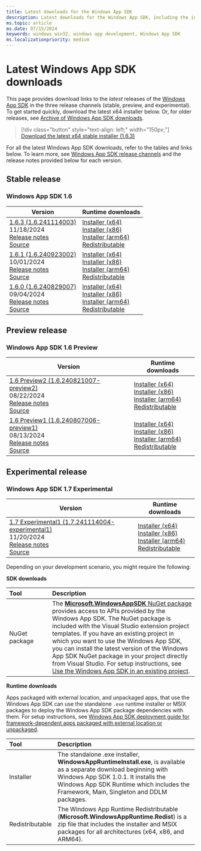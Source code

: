 ```yaml
---
title: Latest downloads for the Windows App SDK
description: Latest downloads for the Windows App SDK, including the installer and MSIX packages
ms.topic: article
ms.date: 07/15/2024
keywords: windows win32, windows app development, Windows App SDK
ms.localizationpriority: medium
---
```


# Latest Windows App SDK downloads

This page provides download links to the *latest* releases of the [Windows App SDK](index.md) in the three release channels (stable, preview, and experimental). To get started quickly, download the latest x64 installer below. Or, for older releases, see [Archive of Windows App SDK downloads](downloads-archive.md).

> [!div class="button" style="text-align: left;" width="150px;"] 
> [Download the latest x64 stable installer (1.6.3)](https://aka.ms/windowsappsdk/1.6/latest/windowsappruntimeinstall-x64.exe)

For all the latest Windows App SDK downloads, refer to the tables and links below. To learn more, see [Windows App SDK release channels](release-channels.md) and the release notes provided below for each version.

## Stable release

### Windows App SDK 1.6

| Version | Runtime downloads |
|---|---|
| [1.6.3 (1.6.241114003)](stable-channel.md#version-163-16241114003) <br/> 11/18/2024 <br/> [Release notes](stable-channel.md#version-163-16241114003) <br/> [Source](https://github.com/microsoft/microsoft-ui-xaml/releases/tag/winui3%2Frelease%2F1.6.3) | [Installer (x64)](https://aka.ms/windowsappsdk/1.6/1.6.241114003/windowsappruntimeinstall-x64.exe) <br/> [Installer (x86)](https://aka.ms/windowsappsdk/1.6/1.6.241114003/windowsappruntimeinstall-x86.exe) <br/> [Installer (arm64)](https://aka.ms/windowsappsdk/1.6/1.6.241114003/windowsappruntimeinstall-arm64.exe) <br/> [Redistributable](https://aka.ms/windowsappsdk/1.6/1.6.241114003/Microsoft.WindowsAppRuntime.Redist.1.6.zip) |
| [1.6.1 (1.6.240923002)](stable-channel.md#version-161-16240923002) <br/> 10/01/2024 <br/> [Release notes](stable-channel.md#version-161-16240923002) <br/> [Source](https://github.com/microsoft/microsoft-ui-xaml/releases/tag/winui3%2Frelease%2F1.6.1) | [Installer (x64)](https://aka.ms/windowsappsdk/1.6/1.6.240923002/windowsappruntimeinstall-x64.exe) <br/> [Installer (x86)](https://aka.ms/windowsappsdk/1.6/1.6.240923002/windowsappruntimeinstall-x86.exe) <br/> [Installer (arm64)](https://aka.ms/windowsappsdk/1.6/1.6.240923002/windowsappruntimeinstall-arm64.exe) <br/> [Redistributable](https://aka.ms/windowsappsdk/1.6/1.6.240923002/Microsoft.WindowsAppRuntime.Redist.1.6.zip) |
| [1.6.0 (1.6.240829007)](stable-channel.md#version-16) <br/> 09/04/2024 <br/> [Release notes](stable-channel.md#version-16) <br/> [Source](https://github.com/microsoft/microsoft-ui-xaml/releases/tag/winui3%2Frelease%2F1.6.0) | [Installer (x64)](https://aka.ms/windowsappsdk/1.6/1.6.240829007/windowsappruntimeinstall-x64.exe) <br/> [Installer (x86)](https://aka.ms/windowsappsdk/1.6/1.6.240829007/windowsappruntimeinstall-x86.exe) <br/> [Installer (arm64)](https://aka.ms/windowsappsdk/1.6/1.6.240829007/windowsappruntimeinstall-arm64.exe) <br/> [Redistributable](https://aka.ms/windowsappsdk/1.6/1.6.240829007/Microsoft.WindowsAppRuntime.Redist.1.6.zip) |

## Preview release

### Windows App SDK 1.6 Preview

| Version | Runtime downloads |
|---|---|
| [1.6 Preview2 (1.6.240821007-preview2) ](/windows/apps/windows-app-sdk/preview-channel#version-16-preview-2-160-preview2) <br/> 08/22/2024 <br/> [Release notes](/windows/apps/windows-app-sdk/preview-channel#version-16-preview-2-160-preview2) <br/> [Source](https://github.com/microsoft/microsoft-ui-xaml/releases/tag/winui3%2Frelease%2F1.6-preview2) | [Installer (x64)](https://aka.ms/windowsappsdk/1.6/1.6.240821007-preview2/windowsappruntimeinstall-x64.exe) <br/> [Installer (x86)](https://aka.ms/windowsappsdk/1.6/1.6.240821007-preview2/windowsappruntimeinstall-x86.exe) <br/> [Installer (arm64)](https://aka.ms/windowsappsdk/1.6/1.6.240821007-preview2/windowsappruntimeinstall-arm64.exe) <br/> [Redistributable](https://aka.ms/windowsappsdk/1.6/1.6.240821007-preview2/Microsoft.WindowsAppRuntime.Redist.1.6.zip) |
| [1.6 Preview1 (1.6.240807006-preview1) ](/windows/apps/windows-app-sdk/preview-channel#version-16-preview-1-160-preview1) <br/> 08/13/2024 <br/> [Release notes](/windows/apps/windows-app-sdk/preview-channel#version-16-preview-1-160-preview1) <br/> [Source](https://github.com/microsoft/microsoft-ui-xaml/releases/tag/winui3%2Frelease%2F1.6-preview1) | [Installer (x64)](https://aka.ms/windowsappsdk/1.6/1.6.240807006-preview1/windowsappruntimeinstall-x64.exe) <br/> [Installer (x86)](https://aka.ms/windowsappsdk/1.6/1.6.240807006-preview1/windowsappruntimeinstall-x86.exe) <br/> [Installer (arm64)](https://aka.ms/windowsappsdk/1.6/1.6.240807006-preview1/windowsappruntimeinstall-arm64.exe) <br/> [Redistributable](https://aka.ms/windowsappsdk/1.6/1.6.240807006-preview1/Microsoft.WindowsAppRuntime.Redist.1.6.zip) |

## Experimental release

###  Windows App SDK 1.7 Experimental

| Version | Runtime downloads |
|---|---|
| [1.7 Experimental1 (1.7.241114004-experimental1) ](/windows/apps/windows-app-sdk/experimental-channel#version-17-experimental-170-experimental1) <br/> 11/20/2024 <br/> [Release notes](/windows/apps/windows-app-sdk/experimental-channel#version-17-experimental-170-experimental1) <br/> [Source](https://github.com/microsoft/microsoft-ui-xaml/releases/tag/winui3%2Frelease%2F1.7-experimental1) | [Installer (x64)](https://aka.ms/windowsappsdk/1.7/1.7.241114004-experimental1/windowsappruntimeinstall-x64.exe) <br/> [Installer (x86)](https://aka.ms/windowsappsdk/1.7/1.7.241114004-experimental1/windowsappruntimeinstall-x86.exe) <br/> [Installer (arm64)](https://aka.ms/windowsappsdk/1.7/1.7.241114004-experimental1/windowsappruntimeinstall-arm64.exe) <br/> [Redistributable](https://aka.ms/windowsappsdk/1.7/1.7.241114004-experimental1/Microsoft.WindowsAppRuntime.Redist.1.7.zip) |

Depending on your development scenario, you might require the following:

**SDK downloads**

| Tool&nbsp;&nbsp;&nbsp;&nbsp;&nbsp;&nbsp;&nbsp;&nbsp;&nbsp;&nbsp;&nbsp;&nbsp;&nbsp;&nbsp;&nbsp; | Description | 
|:------------- |:-------------|
| NuGet package | The [**Microsoft.WindowsAppSDK** NuGet package](https://www.nuget.org/packages/Microsoft.WindowsAppSDK/) provides access to APIs provided by the Windows App SDK. The NuGet package is included with the Visual Studio extension project templates. If you have an existing project in which you want to use the Windows App SDK, you can install the latest version of the Windows App SDK NuGet package in your project directly from Visual Studio. For setup instructions, see [Use the Windows App SDK in an existing project](use-windows-app-sdk-in-existing-project.md).  |

**Runtime downloads**

Apps packaged with external location, and unpackaged apps, that use the Windows App SDK can use the standalone `.exe` runtime installer or MSIX packages to deploy the Windows App SDK package dependencies with them. For setup instructions, see [Windows App SDK deployment guide for framework-dependent apps packaged with external location or unpackaged](deploy-unpackaged-apps.md).

| Tool&nbsp;&nbsp;&nbsp;&nbsp;&nbsp;&nbsp;&nbsp;&nbsp;&nbsp;&nbsp;&nbsp;&nbsp;&nbsp;&nbsp;&nbsp; | Description | 
|:------------- |:-------------|
| Installer | The standalone .exe installer, **WindowsAppRuntimeInstall.exe**, is available as a separate download beginning with Windows App SDK 1.0.1. It installs the Windows App SDK Runtime which includes the Framework, Main, Singleton and DDLM packages.  |
| Redistributable |  The Windows App Runtime Redistributable (**Microsoft.WindowsAppRuntime.Redist**) is a zip file that includes the installer and MSIX packages for all architectures (x64, x86, and ARM64).|
